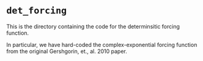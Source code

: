# `det_forcing`

This is the directory containing the code for the determinsitic forcing function.

In particular, we have hard-coded the complex-exponential forcing function from the original Gershgorin, et., al. 2010 paper.

